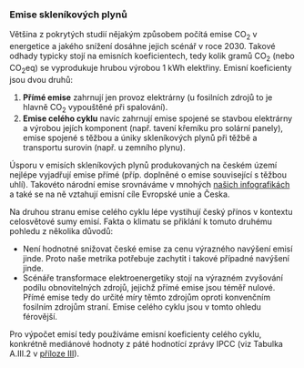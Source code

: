 ### Emise skleníkových plynů

Většina z pokrytých studií nějakým způsobem počítá emise CO<sub>2</sub> v energetice a jakého snížení dosáhne jejich scénář v roce 2030. Takové odhady typicky stojí na emisních koeficientech, tedy kolik gramů CO<sub>2</sub> (nebo CO<sub>2</sub>eq) se vyprodukuje hrubou výrobou 1 kWh elektřiny. Emisní koeficienty jsou dvou druhů:

1. **Přímé emise** zahrnují jen provoz elektrárny (u fosilních zdrojů to je hlavně CO<sub>2</sub> vypouštěné při spalování).
2. **Emise celého cyklu** navíc zahrnují emise spojené se stavbou elektrárny a výrobou jejích komponent (např. tavení křemíku pro solární panely), emise spojené s těžbou a úniky skleníkových plynů při těžbě a transportu surovin (např. u zemního plynu).

Úsporu v emisích skleníkových plynů produkovaných na českém území nejlépe vyjadřují emise přímé (příp. doplněné o emise související s těžbou uhlí). Takovéto národní emise srovnáváme v mnohých [našich infografikách](/topics/emise/) a také se na ně vztahují emisní cíle Evropské unie a Česka.

Na druhou stranu emise celého cyklu lépe vystihují český přínos v kontextu celosvětové sumy emisí. Fakta o klimatu se přiklání k tomuto druhému pohledu z několika důvodů:

* Není hodnotné snižovat české emise za cenu výrazného navýšení emisí jinde. Proto naše metrika potřebuje zachytit i takové případné navýšení jinde.
* Scénáře transformace elektroenergetiky stojí na výrazném zvyšování podílu obnovitelných zdrojů, jejichž přímé emise jsou téměř nulové. Přímé emise tedy do určité míry těmto zdrojům oproti konvenčním fosilním zdrojům straní. Emise celého cyklu jsou v tomto ohledu férovější.

Pro výpočet emisí tedy používáme emisní koeficienty celého cyklu, konkrétně mediánové hodnoty z páté hodnotící zprávy IPCC (viz Tabulka A.III.2 v [příloze III](https://www.ipcc.ch/site/assets/uploads/2018/02/ipcc_wg3_ar5_annex-iii.pdf#page=7)).
